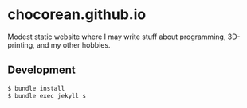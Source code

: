 # chocorean.github.io

Modest static website where I may write stuff about programming, 3D-printing,
and my other hobbies.

## Development

```bash
$ bundle install
$ bundle exec jekyll s
```
